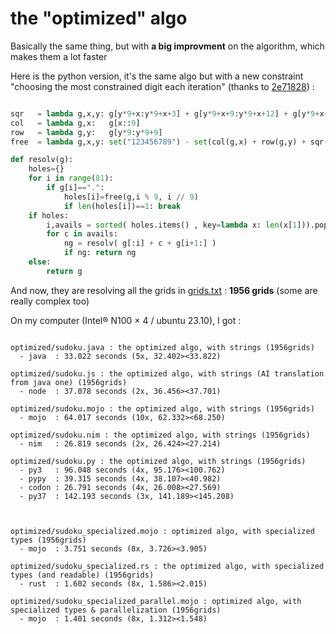 # the "optimized" algo

Basically the same thing, but with **a big improvment** on the algorithm, which makes them a lot faster 

Here is the python version, it's the same algo but with a new constraint "choosing the most constrained digit each iteration" (thanks to [2e71828](https://users.rust-lang.org/u/2e71828))
:

```python

sqr   = lambda g,x,y: g[y*9+x:y*9+x+3] + g[y*9+x+9:y*9+x+12] + g[y*9+x+18:y*9+x+21]
col   = lambda g,x:   g[x::9]
row   = lambda g,y:   g[y*9:y*9+9]
free  = lambda g,x,y: set("123456789") - set(col(g,x) + row(g,y) + sqr(g,(x//3)*3,(y//3)*3))

def resolv(g):
    holes={}
    for i in range(81):
        if g[i]==".":
            holes[i]=free(g,i % 9, i // 9)
            if len(holes[i])==1: break
    if holes: 
        i,avails = sorted( holes.items() , key=lambda x: len(x[1])).pop(0)
        for c in avails:
            ng = resolv( g[:i] + c + g[i+1:] )
            if ng: return ng
    else:
        return g
```

And now, they are resolving all the grids in [grids.txt](../grids.txt) : **1956 grids** (some are really complex too)

On my computer (Intel® N100 × 4 / ubuntu 23.10), I got :

```

optimized/sudoku.java : the optimized algo, with strings (1956grids)
  - java  : 33.022 seconds (5x, 32.402><33.822)

optimized/sudoku.js : the optimized algo, with strings (AI translation from java one) (1956grids)
  - node  : 37.078 seconds (2x, 36.456><37.701)

optimized/sudoku.mojo : the optimized algo, with strings (1956grids)
  - mojo  : 64.017 seconds (10x, 62.332><68.250)

optimized/sudoku.nim : the optimized algo, with strings (1956grids)
  - nim   : 26.819 seconds (2x, 26.424><27.214)

optimized/sudoku.py : the optimized algo, with strings (1956grids)
  - py3   : 96.048 seconds (4x, 95.176><100.762)
  - pypy  : 39.315 seconds (4x, 38.107><40.982)
  - codon : 26.791 seconds (4x, 26.008><27.569)
  - py37  : 142.193 seconds (3x, 141.189><145.208)



optimized/sudoku_specialized.mojo : optimized algo, with specialized types (1956grids)
  - mojo  : 3.751 seconds (8x, 3.726><3.905)

optimized/sudoku_specialized.rs : the optimized algo, with specialized types (and readable) (1956grids)
  - rust  : 1.602 seconds (8x, 1.586><2.015)

optimized/sudoku_specialized_parallel.mojo : optimized algo, with specialized types & parallelization (1956grids)
  - mojo  : 1.401 seconds (8x, 1.312><1.548)

```


